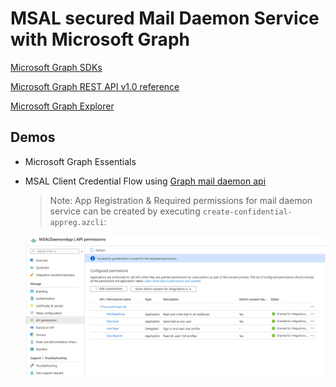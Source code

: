 # MSAL secured Mail Daemon Service with Microsoft Graph

[Microsoft Graph SDKs](https://docs.microsoft.com/en-us/graph/sdks/sdks-overview?view=graph-rest-1.0)

[Microsoft Graph REST API v1.0 reference](https://docs.microsoft.com/en-us/graph/api/overview?view=graph-rest-1.0)

[Microsoft Graph Explorer](https://developer.microsoft.com/en-us/graph/graph-explorer)

## Demos

- Microsoft Graph Essentials
- MSAL Client Credential Flow using [Graph mail daemon api](/app/graph-mail-daemon-api)

    >Note: App Registration & Required permissions for mail daemon service can be created by executing `create-confidential-appreg.azcli`:

    ![msal](_images/daemon-permissions.png)

